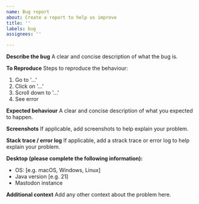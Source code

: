 ```yaml
---
name: Bug report
about: Create a report to help us improve
title: ''
labels: bug
assignees: ''

---
```


**Describe the bug**
A clear and concise description of what the bug is.

**To Reproduce**
Steps to reproduce the behaviour:
1. Go to '…'
2. Click on '…'
3. Scroll down to '…'
4. See error

**Expected behaviour**
A clear and concise description of what you expected to happen.

**Screenshots**
If applicable, add screenshots to help explain your problem.

**Stack trace / error log**
If applicable, add a strack trace or error log to help explain your problem.

**Desktop (please complete the following information):**
 - OS: [e.g. macOS, Windows, Linux]
 - Java version [e.g. 21]
 - Mastodon instance

**Additional context**
Add any other context about the problem here.
